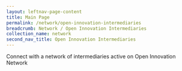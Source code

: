 ```yaml
---
layout: leftnav-page-content
title: Main Page
permalink: /network/open-innovation-intermediaries
breadcrumb: Network / Open Innovation Intermediaries
collection_name: network
second_nav_title: Open Innovation Intermediaries
---
```


Connect with a network of intermediaries active on Open Innovation Network
